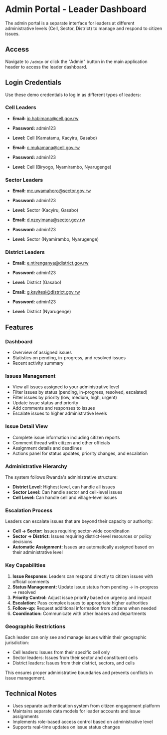 # Admin Portal - Leader Dashboard

The admin portal is a separate interface for leaders at different administrative levels (Cell, Sector, District) to manage and respond to citizen issues.

## Access

Navigate to `/admin` or click the "Admin" button in the main application header to access the leader dashboard.

## Login Credentials

Use these demo credentials to log in as different types of leaders:

### Cell Leaders
- **Email:** jp.habimana@cell.gov.rw
- **Password:** admin123
- **Level:** Cell (Kamatamu, Kacyiru, Gasabo)

- **Email:** c.mukamana@cell.gov.rw  
- **Password:** admin123
- **Level:** Cell (Biryogo, Nyamirambo, Nyarugenge)

### Sector Leaders
- **Email:** mc.uwamahoro@sector.gov.rw
- **Password:** admin123
- **Level:** Sector (Kacyiru, Gasabo)

- **Email:** d.nzeyimana@sector.gov.rw
- **Password:** admin123
- **Level:** Sector (Nyamirambo, Nyarugenge)

### District Leaders
- **Email:** e.ntirenganya@district.gov.rw
- **Password:** admin123
- **Level:** District (Gasabo)

- **Email:** g.kayitesi@district.gov.rw
- **Password:** admin123
- **Level:** District (Nyarugenge)

## Features

### Dashboard
- Overview of assigned issues
- Statistics on pending, in-progress, and resolved issues
- Recent activity summary

### Issues Management
- View all issues assigned to your administrative level
- Filter issues by status (pending, in-progress, resolved, escalated)
- Filter issues by priority (low, medium, high, urgent)
- Update issue status and priority
- Add comments and responses to issues
- Escalate issues to higher administrative levels

### Issue Detail View
- Complete issue information including citizen reports
- Comment thread with citizen and other officials
- Assignment details and deadlines
- Actions panel for status updates, priority changes, and escalation

### Administrative Hierarchy

The system follows Rwanda's administrative structure:
- **District Level:** Highest level, can handle all issues
- **Sector Level:** Can handle sector and cell-level issues
- **Cell Level:** Can handle cell and village-level issues

### Escalation Process

Leaders can escalate issues that are beyond their capacity or authority:
- **Cell → Sector:** Issues requiring sector-wide coordination
- **Sector → District:** Issues requiring district-level resources or policy decisions
- **Automatic Assignment:** Issues are automatically assigned based on their administrative level

### Key Capabilities

1. **Issue Response:** Leaders can respond directly to citizen issues with official comments
2. **Status Management:** Update issue status from pending → in-progress → resolved
3. **Priority Control:** Adjust issue priority based on urgency and impact  
4. **Escalation:** Pass complex issues to appropriate higher authorities
5. **Follow-up:** Request additional information from citizens when needed
6. **Coordination:** Communicate with other leaders and departments

### Geographic Restrictions

Each leader can only see and manage issues within their geographic jurisdiction:
- Cell leaders: Issues from their specific cell only
- Sector leaders: Issues from their sector and constituent cells
- District leaders: Issues from their district, sectors, and cells

This ensures proper administrative boundaries and prevents conflicts in issue management.

## Technical Notes

- Uses separate authentication system from citizen engagement platform
- Maintains separate data models for leader accounts and issue assignments
- Implements role-based access control based on administrative level
- Supports real-time updates on issue status changes
